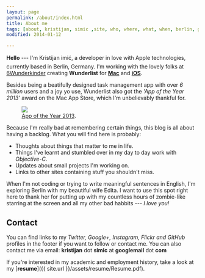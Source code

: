 ```yaml
---
layout: page
permalink: /about/index.html
title: About me
tags: [about, kristijan, simic ,site, who, where, what, when, berlin, germany, objective-c, apple, osx, ios]
modified: 2014-01-12

---
```


**Hello** --- I'm Kristijan &#138;imi&#263;, a developer in love with Apple technologies, currently based in Berlin, Germany. I'm working with the lovely folks at [6Wunderkinder](http://www.6wunderkinder.com) creating **Wunderlist** for [**Mac**](https://itunes.apple.com/us/app/wunderlist-to-do-task-list/id410628904?mt=12) and [**iOS**](https://itunes.apple.com/us/app/wunderlist-to-do-task-list/id406644151?mt=8). 

Besides being a beatifully designed task management app with over *6 million* users and a joy yo use, Wunderlist also got the *'App of the Year 2013'* award on the Mac App Store, which I'm unbelievably thankful for. 

<figure>
	<a href="https://www.wunderlist.com/blog/thanks-for-making-wunderlist-app-of-the-year-2013"><img src="https://pbs.twimg.com/media/Bbq7uxeIMAAIG4e.png:large"></a>
	<figcaption><a href="https://www.wunderlist.com/blog/thanks-for-making-wunderlist-app-of-the-year-2013" title="Wunderlist: App of the Year 2013 - Mac App Store">App of the Year 2013</a>.</figcaption>
</figure>

Because I'm really bad at remembering certain things, this blog is all about having a backlog. What you will find here is probably:

* Thoughts about things that matter to me in life.
* Things I've learnt and stumbled over in my day to day work with *Objective-C*.
* Updates about small projects I'm working on.
* Links to other sites containing stuff you shouldn't miss.

When I'm not coding or trying to write meaningful sentences in English, I'm exploring Berlin with my beautiful wife Edita. I want to use this spot right here to thank her for putting up with my countless hours of zombie-like starring at the screen and all my other bad habbits --- *I love you!*

## Contact

You can find links to my *Twitter, Google+, Instagram, Flickr and GitHub* profiles in the footer if you want to follow or contact me. You can also contact me via email: **kristijan** dot **simic** at **googlemail** dot **com**

If you're interested in my academic and employment history, take a look at my [**resume**]({{ site.url }}/assets/resume/Resume.pdf).